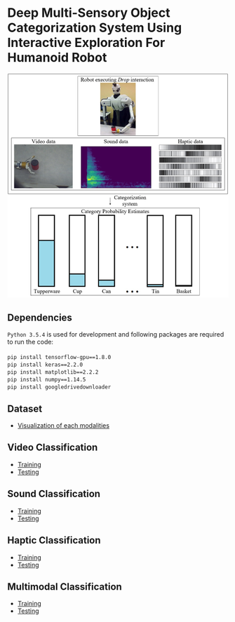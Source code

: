 # Deep Multi-Sensory Object Categorization System Using Interactive Exploration For Humanoid Robot

<img src="pics/System.jpg" alt="drawing" width="600px"/>

## Dependencies

`Python 3.5.4` is used for development and following packages are required to run the code:<br><br>
`pip install tensorflow-gpu==1.8.0`<br>
`pip install keras==2.2.0`<br>
`pip install matplotlib==2.2.2`<br>
`pip install numpy==1.14.5`<br>
`pip install googledrivedownloader`

## Dataset

- [Visualization of each modalities](DatasetVisualization.ipynb)

## Video Classification

- [Training](VideoNetworkTraining.ipynb)
- [Testing](VideoNetworkTesting.ipynb)

## Sound Classification

- [Training](SoundNetworkTraining.ipynb)
- [Testing](SoundNetworkTesting.ipynb)

## Haptic Classification

- [Training](HapticNetworkTraining.ipynb)
- [Testing](HapticNetworkTesting.ipynb)

## Multimodal Classification

- [Training](MultimodalNetworkTraining.ipynb)
- [Testing](MultimodalNetworkTesting.ipynb)
